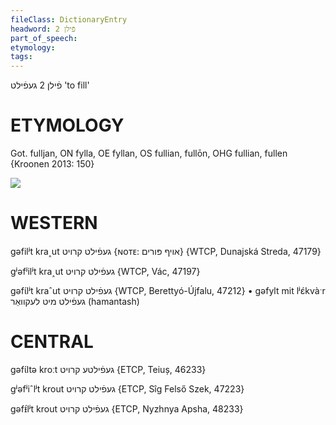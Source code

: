 ```yaml
---
fileClass: DictionaryEntry
headword: פֿילן 2
part_of_speech: 
etymology: 
tags: 
---
```

פֿילן 2
געפֿילט
'to fill'

ETYMOLOGY
===========
Got. fulljan, ON fylla, 
OE fyllan, OS fullian, fullōn, OHG fullian, fullen 
{Kroonen 2013: 150}

![](https://ia802902.us.archive.org/9/items/Yiddish-Dialect-Maps/Guggenheim-Gruenberg_karte_50.jpg)

WESTERN
========

gəfilʲt kra˰ut געפֿילט קרויט {ɴᴏᴛᴇ: אויף פּורים} {WTCP, Dunajská Streda, 47179}

gʲəfʲilʲt kra˰ut געפֿילט קרויט {WTCP, Vác, 47197}

gəfɩ́lʲt kraˆut געפֿילט קרויט {WTCP, Berettyó-Újfalu, 47212}
	•	gəfylt mit lʲɛ́kvàˑr געפֿילט מיט לעקוואַר (hamantash)

CENTRAL
========

gəfɩ́ltə kroːt געפֿילטע קרויט {ETCP, Teiuș, 46233}

gʲəfʲiˆlʲt krout געפֿילט קרויט {ETCP, Sîg Felső Szek, 47223}

gəfᵻ́lʲt krout געפֿילט קרויט {ETCP, Nyzhnya Apsha, 48233}
